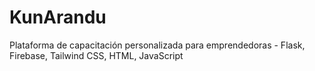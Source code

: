 # KunArandu
Plataforma de capacitación personalizada para emprendedoras - Flask, Firebase, Tailwind CSS, HTML, JavaScript
